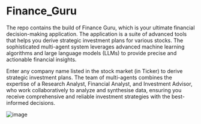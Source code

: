 # Finance_Guru

The repo contains the build of Finance Guru, which is your ultimate financial decision-making application. The application is a suite of advanced tools that helps you derive strategic investment plans for various stocks. The sophisticated multi-agent system leverages advanced machine learning algorithms and large language models (LLMs) to provide precise and actionable financial insights.

Enter any company name listed in the stock market (in Ticker) to derive strategic investment plans. The team of multi-agents combines the expertise of a Research Analyst, Financial Analyst, and Investment Advisor, who work collaboratively to analyze and synthesise data, ensuring you receive comprehensive and reliable investment strategies with the best-informed decisions.

![image](https://github.com/user-attachments/assets/470cf044-b677-4ba3-898c-c79f6acdac2e)
